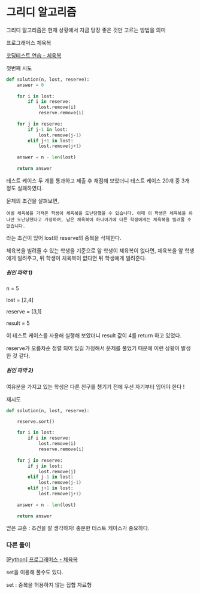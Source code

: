 # 그리디 알고리즘

그리디 알고리즘은 현재 상황에서 지금 당장 좋은 것만 고르는 방법을 의미

프로그래머스 체육복 

[코딩테스트 연습 - 체육복](https://programmers.co.kr/learn/courses/30/lessons/42862)

첫번째 시도

```python
def solution(n, lost, reserve):
    answer = 0
    
    for i in lost:
        if i in reserve:
            lost.remove(i)
            reserve.remove(i)
    
    for j in reserve:
        if j-1 in lost:
            lost.remove(j-1)
        elif j+1 in lost:
            lost.remove(j+1)
            
    answer = n - len(lost)
    
    return answer
```

테스트 케이스 두 개를 통과하고 제출 후 채점해 보았더니 테스트 케이스 20개 중 3개 정도 실패하였다.

문제의 조건을 살펴보면, 

`여벌 체육복을 가져온 학생이 체육복을 도난당했을 수 있습니다. 이때 이 학생은 체육복을 하나만 도난당했다고 가정하며, 남은 체육복이 하나이기에 다른 학생에게는 체육복을 빌려줄 수 없습니다.`

라는 조건이 있어 lost와 reserve의 중복을 삭제한다.

체육복을 빌려줄 수 있는 학생을 기준으로 앞 학생이 체육복이 없다면, 체육복을 앞 학생에게 빌려주고, 뒤 학생이 체육복이 없다면 뒤 학생에게 빌려준다.

##### 원인 파악 1)

n = 5

lost = [2,4]

reserve = [3,1]

result = 5

이 테스트 케이스를 사용해 실행해 보았더니 result 값이 4를 return 하고 있었다.

reserve가 오름차순 정렬 되어 있길 가정해서 문제를 풀었기 때문에 이런 상황이 발생한 것 같다. 

##### 원인 파악 2) 

여유분을 가지고 있는 학생은 다른 친구를 챙기기 전에 우선 자기부터 입어야 한다 !

재시도 

```python
def solution(n, lost, reserve):

    reserve.sort()
    
    for i in lost:
        if i in reserve:
            lost.remove(i)
            reserve.remove(i)
    
    for j in reserve:
        if j in lost:
            lost.remove(j)
        elif j-1 in lost:
            lost.remove(j-1)
        elif j+1 in lost:
            lost.remove(j+1)
            
    answer = n - len(lost)
    
    return answer
```

얻은 교훈 : 조건을 잘 생각하자! 충분한 테스트 케이스가 중요하다.

### 다른 풀이

[[Python] 프로그래머스 - 체육복](https://rain-bow.tistory.com/30)

set을 이용해 풀수도 있다. 

set : 중복을 허용하지 않는 집합 자료형
